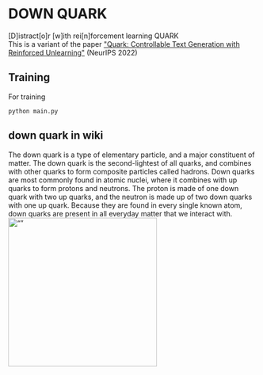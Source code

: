 # DOWN QUARK
[D]istract[o]r [w]ith rei[n]forcement learning QUARK  
This is a variant of the paper ["Quark: Controllable Text Generation with Reinforced Unlearning"](https://arxiv.org/abs/2205.13636) (NeurIPS 2022)

## Training
For training
```
python main.py
```
## down quark in wiki
The down quark is a type of elementary particle, and a major constituent of matter. The down quark is the second-lightest of all quarks, and combines with other quarks to form composite particles called hadrons. Down quarks are most commonly found in atomic nuclei, where it combines with up quarks to form protons and neutrons. The proton is made of one down quark with two up quarks, and the neutron is made up of two down quarks with one up quark. Because they are found in every single known atom, down quarks are present in all everyday matter that we interact with.  
<img src="https://github.com/good22014040/Down-Quark/assets/82022181/e7a9b343-791c-4d1f-a663-6097ff96f886" alt= “” width="300">



